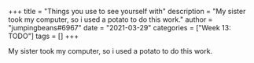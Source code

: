 +++
title = "Things you use to see yourself with"
description = "My sister took my computer, so i used a potato to do this work."
author = "jumpingbeans#6967"
date = "2021-03-29"
categories = ["Week 13: TODO"]
tags = []
+++

My sister took my computer, so i used a potato to do this work.
